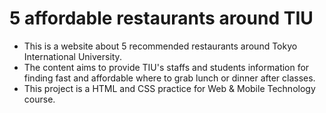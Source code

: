 # 5 affordable restaurants around TIU
- This is a website about 5 recommended restaurants around Tokyo International University.
- The content aims to provide TIU's staffs and students information for finding fast and affordable where to grab lunch or dinner after classes.
- This project is a HTML and CSS practice for Web & Mobile Technology course.
